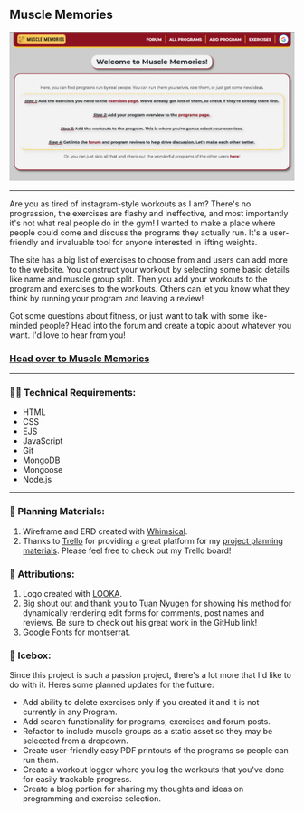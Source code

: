 ## Muscle Memories

![A screenshow of the home page for Muscle Memories](./public/assets/readme-screenshot.png)

---
Are you as tired of instagram-style workouts as I am? There's no prograssion, the exercises are flashy and ineffective, and most importantly it's not what real people do in the gym! I wanted to make a place where people could come and discuss the programs they actually run. It's a user-friendly and invaluable tool for anyone interested in lifting weights.

The site has a big list of exercises to choose from and users can add more to the website. You construct your workout by selecting some basic details like name and muscle group split. Then you add your workouts to the program and exercises to the workouts. Others can let you know what they think by running your program and leaving a review!

Got some questions about fitness, or just want to talk with some like-minded people? Head into the forum and create a topic about whatever you want. I'd love to hear from you!

### [Head over to Muscle Memories](https://muscle-memories.fly.dev/)

---
### 🧑‍💻 Technical Requirements:

- HTML
- CSS
- EJS
- JavaScript
- Git
- MongoDB
- Mongoose
- Node.js

---
### 📝 Planning Materials:

1. Wireframe and ERD created with [Whimsical](https://whimsical.com/).
2. Thanks to [Trello](https://trello.com/) for providing a great platform for my [project planning materials](https://trello.com/b/jB5qCNTv/muscle-memories). Please feel free to check out my Trello board!

### 🙏 Attributions: 

1. Logo created with [LOOKA](https://looka.com/?gclid=CjwKCAjwyNSoBhA9EiwA5aYlb6gB8KJ_SKpa7WYEApTxktZAiRlnNSsKsI2XZ65qw3KS-NURSo0YKBoCwm4QAvD_BwE).
2. Big shout out and thank you to [Tuan Nyugen](https://github.com/TuanNguyen0915) for showing his method for dynamically rendering edit forms for comments, post names and reviews. Be sure to check out his great work in the GitHub link!
3. [Google Fonts](https://fonts.google.com/) for montserrat.

### 🧊 Icebox: 

Since this project is such a passion project, there's a lot more that I'd like to do with it. Heres some planned updates for the futture:

- Add ability to delete exercises only if you created it and it is not currently in any Program.
- Add search functionality for programs, exercises and forum posts.
- Refactor to include muscle groups as a static asset so they may be seleected from a dropdown.
- Create user-friendly easy PDF printouts of the programs so people can run them.
- Create a workout logger where you log the workouts that you've done for easily trackable progress.
- Create a blog portion for sharing my thoughts and ideas on programming and exercise selection.